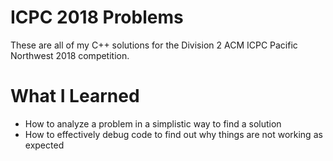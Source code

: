 # ICPC 2018 Problems

These are all of my C++ solutions for the Division 2 ACM ICPC Pacific Northwest 2018 competition.

# What I Learned

* How to analyze a problem in a simplistic way to find a solution
* How to effectively debug code to find out why things are not working as expected
